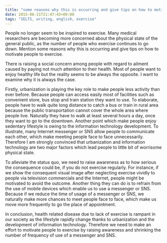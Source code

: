 ```yaml
---
title: "some reasons why this is occurring and give tips on how to motivate people to exercise"
date: 2015-06-21T21:47:43+09:00
tags: "IELTS, writing, english, exercise"
---
```


People no longer seem to be inspired to exercise. Many medical researchers are becoming more concerned about  the physical state of the general public, as the number of people who exercise continues to go down. Mention some reasons why this is occurring and give tips on how to motivate people to exercise.


There is raising a social concern among people with regard to ailment caused by paying not much attention to their health. Most of people want to enjoy healthy life but the reality seems to be always the opposite. I want to examine why it is always the case.

Firstly, urbanization is playing the key role to make people less activity than ever before. Because people can access easily most of facilities such as convenient store, bus stop and train station they want to use. To elaborate, people have to walk quite long distance to catch a bus or train in rural area because the public transportation cannot cover the whole area where people live. Naturally they have to walk at least several hours a day, once they want to go to the downtown. Another point which make people enjoy sedentary lifestyle is owing to the information technology development. To illustrate, many Internet messenger or SNS allow people to communicate each other, which make meeting people face to face unnecessarily. Therefore I am strongly convinced that urbanization and information technology are two major factors which lead people to little bit of worrisome physical state.

To alleviate the status quo, we need to raise awareness as to how serious the consequence could be, if you do not exercise regularly. For instance, if we show the consequent visual image after neglecting exercise vividly to people via television commercials and the Internet, people might be motivated to avoid the outcome. Another thing they can do is to refrain from the use of mobile devices which enable us to use a messenger or SNS. Because if we reduce the time of usage of a messenger or SNS, we naturally make more chances to meet people face to face, which make us move more frequently to go the place of appointment.

In conclusion, health related disease due to lack of exercise is rampant in our society as the lifestyle rapidly change thanks to urbanization and the development of information technology. Therefore we need to make an effort to motivate people to exercise by raising awareness and shrinking the number of frequency of use of a messenger and SNS.
